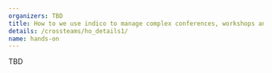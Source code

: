 ```yaml
---
organizers: TBD
title: How to we use indico to manage complex conferences, workshops and meetings? 
details: /crossteams/ho_details1/
name: hands-on
---
```



TBD
